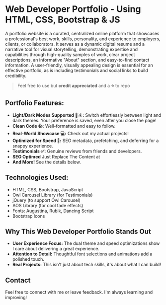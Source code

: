# Web Developer Portfolio - Using HTML, CSS, Bootstrap & JS

A portfolio website is a curated, centralized online platform that showcases a professional's best work, skills, personality, and experience to employers, clients, or collaborators. It serves as a dynamic digital resume and a narrative tool for visual storytelling, demonstrating expertise and capabilities through high-quality samples of work, clear project descriptions, an informative "About" section, and easy-to-find contact information. A user-friendly, visually appealing design is essential for an effective portfolio, as is including testimonials and social links to build credibility. 

> Feel free to use but **credit appreciated** and a **⭐** to repo  

 ## **Portfolio Features:**

* **Light/Dark Modes Supported 🌙☀️:**  Switch effortlessly between light and dark themes. Your preference is saved, even after you close the page!
* **Clean Code 👍:** Well-formatted and easy to follow. 
* **Real-World Showcase 💻:** Check out my actual projects!
* **Optimized for Speed 🚀:**  SEO metadata, prefetching, and deferring for a snappy experience.
* **Testimonials ✅:** Genuine reviews from friends and developers.
* **SEO Optimed** Just Replace The Content at <head>
* **And More!** See the details below.
  
## **Technologies Used:**

* HTML, CSS, Bootstrap, JavaScript
* Owl Carousel Library (for Testimonials)
* jQuery (to support Owl Carousel)
* AOS Library (for cool fade effects)
* Fonts: Augustina, Rubik, Dancing Script
* Bootstrap Icons
 

## **Why This Web Developer Portfolio Stands Out**

* **User Experience Focus:**  The dual theme and speed optimizations show I care about delivering a great experience.
* **Attention to Detail:** Thoughtful font selections and animations add a polished touch. 
* **Real Projects:**  This isn't just about tech skills, it's about what I can build!  

## **Contact**

Feel free to connect with me or leave feedback. I'm always learning and improving! 

 
